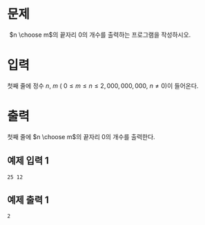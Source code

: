 문제
==========
 
$n \choose m$의 끝자리 
$0$의 개수를 출력하는 프로그램을 작성하시오.

입력
========
첫째 줄에 정수 
$n$, 
$m$ (
$0 \le m \le n \le 2,000,000,000$, 
$n \ne 0$)이 들어온다.

출력
========
첫째 줄에 
$n \choose m$의 끝자리 
$0$의 개수를 출력한다.

예제 입력 1 
----------
```
25 12
```
예제 출력 1 
---------
```
2
```
